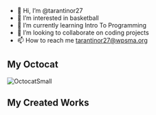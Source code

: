 - 👋 Hi, I’m @tarantinor27
- 👀 I’m interested in basketball
- 🌱 I’m currently learning Intro To Programming
- 💞️ I’m looking to collaborate on coding projects
- 📫 How to reach me tarantinor27@wpsma.org

<!---
tarantinor27/tarantinor27 is a ✨ special ✨ repository because its `README.md` (this file) appears on your GitHub profile.
You can click the Preview link to take a look at your changes.
--->
## My Octocat
![OctocatSmall](https://github.com/tarantinor27/tarantinor27/assets/146843439/2ffe4270-09e0-4e51-b93f-39ae9b55d2c5)

## My Created Works
